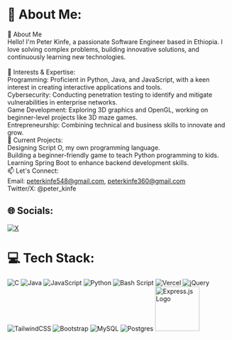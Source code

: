 # 💫 About Me:
👋 About Me<br>Hello! I'm Peter Kinfe, a passionate Software Engineer based in Ethiopia. I love solving complex problems, building innovative solutions, and continuously learning new technologies.<br><br>🌟 Interests & Expertise:<br>Programming: Proficient in Python, Java, and JavaScript, with a keen interest in creating interactive applications and tools.<br>Cybersecurity: Conducting penetration testing to identify and mitigate vulnerabilities in enterprise networks.<br>Game Development: Exploring 3D graphics and OpenGL, working on beginner-level projects like 3D maze games.<br>Entrepreneurship: Combining technical and business skills to innovate and grow.<br>🚀 Current Projects:<br>Designing Script O, my own programming language.<br>Building a beginner-friendly game to teach Python programming to kids.<br>Learning Spring Boot to enhance backend development skills.<br>📫 Let's Connect:<br>Email: peterkinfe548@gmail.com, peterkinfe360@gmail.com <br>Twitter/X: @peter_kinfe


## 🌐 Socials:
[![X](https://img.shields.io/badge/X-black.svg?logo=X&logoColor=white)](https://x.com/@peter_kinfe) 

# 💻 Tech Stack:
![C](https://img.shields.io/badge/c-%2300599C.svg?style=for-the-badge&logo=c&logoColor=white) ![Java](https://img.shields.io/badge/java-%23ED8B00.svg?style=for-the-badge&logo=openjdk&logoColor=white) ![JavaScript](https://img.shields.io/badge/javascript-%23323330.svg?style=for-the-badge&logo=javascript&logoColor=%23F7DF1E) ![Python](https://img.shields.io/badge/python-3670A0?style=for-the-badge&logo=python&logoColor=ffdd54) ![Bash Script](https://img.shields.io/badge/bash_script-%23121011.svg?style=for-the-badge&logo=gnu-bash&logoColor=white) ![Vercel](https://img.shields.io/badge/vercel-%23000000.svg?style=for-the-badge&logo=vercel&logoColor=white) ![jQuery](https://img.shields.io/badge/jquery-%230769AD.svg?style=for-the-badge&logo=jquery&logoColor=white) ![TailwindCSS](https://img.shields.io/badge/tailwindcss-%2338B2AC.svg?style=for-the-badge&logo=tailwind-css&logoColor=white) ![Bootstrap](https://img.shields.io/badge/bootstrap-%238511FA.svg?style=for-the-badge&logo=bootstrap&logoColor=white) ![MySQL](https://img.shields.io/badge/mysql-4479A1.svg?style=for-the-badge&logo=mysql&logoColor=white) ![Postgres](https://img.shields.io/badge/postgres-%23316192.svg?style=for-the-badge&logo=postgresql&logoColor=white) <img src="https://upload.wikimedia.org/wikipedia/commons/6/64/Expressjs.png" alt="Express.js Logo" width="100">
